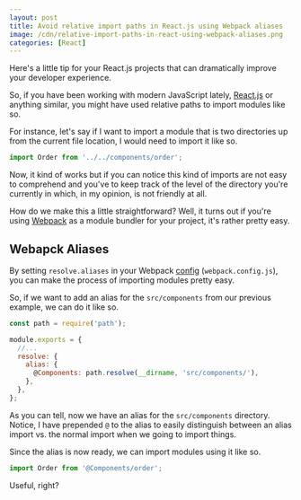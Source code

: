 ```yaml
---
layout: post
title: Avoid relative import paths in React.js using Webpack aliases
image: /cdn/relative-import-paths-in-react-using-webpack-aliases.png
categories: [React]
---
```


Here's a little tip for your React.js projects that can dramatically improve your developer experience.

So, if you have been working with modern JavaScript lately, [React.js](https://reactjs.org/) or anything similar, you might have used relative paths to import modules like so.

For instance, let's say if I want to import a module that is two directories up from the current file location, I would need to import it like so.

```js
import Order from '../../components/order';
```

Now, it kind of works but if you can notice this kind of imports are not easy to comprehend and you've to keep track of the level of the directory you're currently in which, in my opinion, is not friendly at all.

How do we make this a little straightforward? Well, it turns out if you're using [Webpack](https://webpack.js.org/) as a module bundler for your project, it's rather pretty easy.

## Webapck Aliases

By setting `resolve.aliases` in your Webpack [config](https://webpack.js.org/configuration) (`webpack.config.js`), you can make the process of importing modules pretty easy.

So, if we want to add an alias for the `src/components` from our previous example, we can do it like so.

```js
const path = require('path');

module.exports = {
  //...
  resolve: {
    alias: {
      @Components: path.resolve(__dirname, 'src/components/'),
    },
  },
};
```

As you can tell, now we have an alias for the `src/components` directory. Notice, I have prepended `@` to the alias to easily distinguish between an alias import vs. the normal import when we going to import things.

Since the alias is now ready, we can import modules using it like so.

```js
import Order from '@Components/order';
```

Useful, right?
